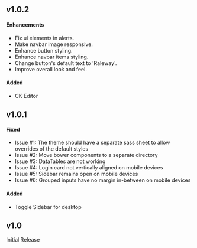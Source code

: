 ## v1.0.2

#### Enhancements

- Fix ul elements in alerts.
- Make navbar image responsive.
- Enhance button styling.
- Enhance navbar items styling.
- Change button's default text to 'Raleway'.
- Improve overall look and feel.

#### Added 
- CK Editor


## v1.0.1

#### Fixed
- Issue #1: The theme should have a separate sass sheet to allow overrides of the default styles
- Issue #2: Move bower components to a separate directory 
- Issue #3: DataTables are not working
- Issue #4: Login card not vertically aligned on mobile devices
- Issue #5: Sidebar remains open on mobile devices
- Issue #6: Grouped inputs have no margin in-between on mobile devices

#### Added 
- Toggle Sidebar for desktop

## v1.0

Initial Release